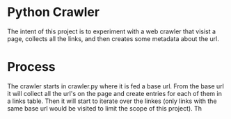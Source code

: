 # Python Crawler

The intent of this project is to experiment with a web crawler that visist a page, collects all the links, and then creates some metadata about the url. 

# Process 
The crawler starts in crawler.py where it is fed a base url. From the base url it will collect all the url's on the page and create entries for each of them in a links table. Then it will start to iterate over the linkes (only links with the same base url would be visited to limit the scope of this project). Th